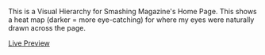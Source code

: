 This is a Visual Hierarchy for Smashing Magazine's Home Page. This shows a heat map (darker = more eye-catching) for where my eyes were naturally drawn across the page.

[Live Preview](https://jalcyon.github.io/Smashing-Magazine-Visual-Hierarchy/)
